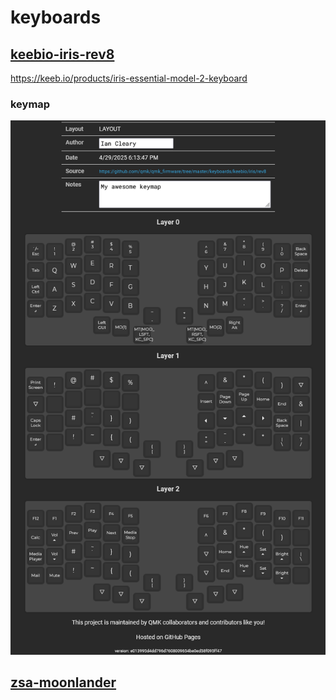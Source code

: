 # keyboards

## [keebio-iris-rev8](keebio-iris-rev8)

<https://keeb.io/products/iris-essential-model-2-keyboard>

### keymap

![picture of printed keymap from config.qmk.fm website](./keymap.png)


## [zsa-moonlander](zsa-moonlander)